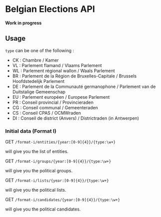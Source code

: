 # Belgian Elections API

**Work in progress**

## Usage

`type` can be one of the following :

- CK : Chambre / Kamer
- VL : Parlement flamand / Vlaams Parlement
- WL : Parlement régional wallon / Waals Parlement
- BR : Parlement de la Région de Bruxelles-Capitale / Brussels Hoofdstedelijk Parlement
- DE : Parlement de la Communauté germanophone / Parlement van de Duitstalige Gemeenschap
- EU : Parlement européen / Europese Parlement
- PR : Conseil provincial / Provincieraden
- CG : Conseil communal / Gemeenteraden
- CS : Conseil CPAS / OCMWraden
- DI : Conseil de district (Anvers) / Districtraden (in Antwerpen)

### Initial data (Format I)

GET `/format-i/entities/{year:[0-9]{4}}/{type:\w+}`

will give you the list of entities.

GET `/format-i/groups/{year:[0-9]{4}}/{type:\w+}`

will give you the political groups.

GET `/format-i/lists/{year:[0-9]{4}}/{type:\w+}`

will give you the political lists.

GET  `/format-i/candidates/{year:[0-9]{4}}/{type:\w+}`

will give you the political candidates.


